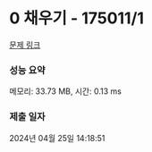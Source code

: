# 0 채우기 - 175011/1 

[문제 링크](https://level.goorm.io/exam/175011/0-%EC%B1%84%EC%9A%B0%EA%B8%B0/quiz/1) 

### 성능 요약

메모리: 33.73 MB, 시간: 0.13 ms

### 제출 일자

2024년 04월 25일 14:18:51

